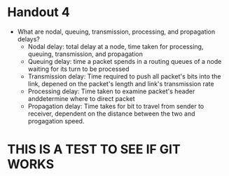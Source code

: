 # Handout 4
* What are nodal, queuing, transmission, processing, and propagation delays?
  * Nodal delay: total delay at a node, time taken for processing, queuing, transmission, and propagation
  * Queuing delay: time a packet spends in a routing queues of a node waiting for its turn to be processed
  * Transmission delay: Time required to push all packet's bits into the link, depened on the packet's length and link's transmission rate
  * Processing delay: Time taken to examine packet's header anddetermine where to direct packet
  * Propagation delay: Time takes for bit to travel from sender to receiver, dependent on the distance between the two and progagation speed.

# THIS IS A TEST TO SEE IF GIT WORKS